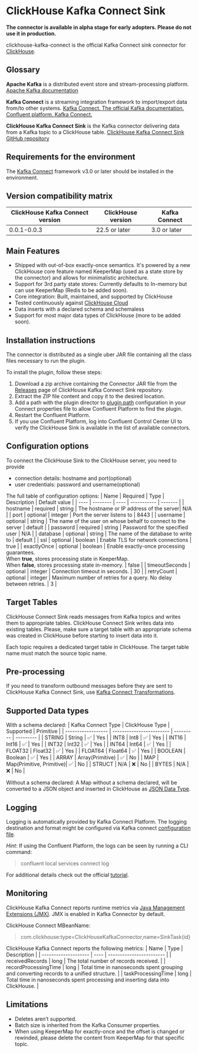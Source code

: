 # ClickHouse Kafka Connect Sink
**The connector is available in alpha stage for early adopters. Please do not use it in production.**

clickhouse-kafka-connect is the official Kafka Connect sink connector for [ClickHouse](https://clickhouse.com/).

## Glossary
**Apache Kafka** is a distributed event store and stream-processing platform. [Apache Kafka documentation](https://kafka.apache.org/documentation/)

**Kafka Connect** is a streaming integration framework to import/export data from/to other systems.
[Kafka Connect. The official Kafka documentation.](https://kafka.apache.org/documentation/#connect)
[Confluent platform. Kafka Connect.](https://docs.confluent.io/platform/current/connect/index.html)

**ClickHouse Kafka Connect Sink** is the Kafka connector delivering data from a Kafka topic to a ClickHouse table.
[ClickHouse Kafka Connect Sink GitHub repository](https://github.com/ClickHouse/clickhouse-kafka-connect)

## Requirements for the environment
The [Kafka Connect](https://docs.confluent.io/platform/current/connect/index.html) framework v3.0 or later should be installed in the environment.

## Version compatibility matrix
| ClickHouse Kafka Connect version | ClickHouse version | Kafka Connect |
| ------------- | ------------- | ------------- |
| 0.0.1-0.0.3   | 22.5 or later | 3.0 or later  |

## Main Features
- Shipped with out-of-box exactly-once semantics. It's powered by a new ClickHouse core feature named KeeperMap (used as a state store by the connector) and allows for minimalistic architecture.
- Support for 3rd party state stores: Currently defaults to In-memory but can use KeeperMap (Redis to be added soon).
- Core integration: Built, maintained, and supported by ClickHouse
- Tested continuously against [ClickHouse Cloud](https://clickhouse.com/cloud)
- Data inserts with a declared schema and schemaless
- Support for most major data types of ClickHouse (more to be added soon).

## Installation instructions
The connector is distributed as a single uber JAR file containing all the class files necessary to run the plugin.

To install the plugin, follow these steps:
1. Download a zip archive containing the Connector JAR file from the [Releases](https://github.com/ClickHouse/clickhouse-kafka-connect/releases) page of ClickHouse Kafka Connect Sink repository.
1. Extract the ZIP file content and copy it to the desired location.
1. Add a path with the plugin director to [plugin.path](https://kafka.apache.org/documentation/#connectconfigs_plugin.path) configuration in your Connect properties file to allow Confluent Platform to find the plugin.
1. Restart the Confluent Platform.
1. If you use Confluent Platform, log into Confluent Control Center UI to verify the ClickHouse Sink is available in the list of available connectors.

## Configuration options
To connect the ClickHouse Sink to the ClickHouse server, you need to provide
- connection details: hostname and port(optional)
- user credentials: password and username(optional)

The full table of configuration options:
| Name | Required | Type | Description | Default value |
| ---- | -------- | ---- | ----------- | ------- |
| hostname | required | string | The hostname or IP address of the server| N/A |
| port | optional | integer | Port the server listens to | 8443 |
| username | optional | string | The name of the user on whose behalf to connect to the server | default |
| password | required | string | Password for the specified user | N/A |
| database | optional | string | The name of the database to write to | default |
| ssl | optional | boolean | Enable TLS for network connections | true |
| exactlyOnce | optional | boolean | Enable exactly-once processing guarantees.<br/>When **true**, stores processing state in KeeperMap.<br/>When **false**, stores processing state in-memory.  | false |
| timeoutSeconds | optional | integer | Connection timeout in seconds. | 30 |
| retryCount | optional | integer | Maximum number of retries for a query. No delay between retries. | 3 |


## Target Tables
ClickHouse Connect Sink reads messages from Kafka topics and writes them to appropriate tables. ClickHouse Connect Sink writes data into existing tables. Please, make sure a target table with an appropriate schema was created in ClickHouse before starting to insert data into it.

Each topic requires a dedicated target table in ClickHouse. The target table name must match the source topic name. 

## Pre-processing
If you need to transform outbound messages before they are sent to ClickHouse Kafka Connect
Sink, use [Kafka Connect Transformations](https://docs.confluent.io/platform/current/connect/transforms/overview.html).


## Supported Data types
With a schema declared:
| Kafka Connect Type | ClickHouse Type          | Supported | Primitive |
| ------------------ | ------------------------ | --------- | --------- |
| STRING             | String                   | ✅        | Yes       |
| INT8               | Int8                     | ✅        | Yes       |
| INT16              | Int16                    | ✅        | Yes       |
| INT32              | Int32                    | ✅        | Yes       |
| INT64              | Int64                    | ✅        | Yes       |
| FLOAT32            | Float32                  | ✅        | Yes       |
| FLOAT64            | Float64                  | ✅        | Yes       |
| BOOLEAN            | Boolean                  | ✅        | Yes       |
| ARRAY              | Array(Primitive)         | ✅        | No        |
| MAP                | Map(Primitive, Primitive)| ✅        | No        |
| STRUCT             | N/A                      | ❌        | No        |
| BYTES              | N/A                      | ❌        | No        |

Without a schema declared:
A Map without a schema declared, will be converted to a JSON object and inserted in ClickHouse as [JSON Data Type](https://clickhouse.com/docs/en/sql-reference/data-types/json).

## Logging
Logging is automatically provided by Kafka Connect Platform.
The logging destination and format might be configured via Kafka connect [configuration file](https://docs.confluent.io/platform/current/connect/logging.html#log4j-properties-file).

*Hint*: If using the Confluent Platform, the logs can be seen by running a CLI command:
> confluent local services connect log

For additional details check out the official [tutorial](https://docs.confluent.io/platform/current/connect/logging.html).

## Monitoring

ClickHouse Kafka Connect reports runtime metrics via [Java Management Extensions (JMX)](https://www.oracle.com/technical-resources/articles/javase/jmx.html). JMX is enabled in Kafka Connector by default.

ClickHouse Connect MBeanName:
> com.clickhouse:type=ClickHouseKafkaConnector,name=SinkTask{id}

ClickHouse Kafka Connect reports the following metrics:
| Name                 | Type | Description              |
| -------------------- | ---- | ------------------------ |
| receivedRecords      | long | The total number of records received. |
| recordProcessingTime | long | Total time in nanoseconds spent grouping and converting records to a unified structure. |
| taskProcessingTime   | long | Total time in nanoseconds spent processing and inserting data into ClickHouse. |
## Limitations
- Deletes aren’t supported.
- Batch size is inherited from the Kafka Consumer properties.
- When using KeeperMap for exactly-once and the offset is changed or rewinded, please delete the content from KeeperMap for that specific topic.
